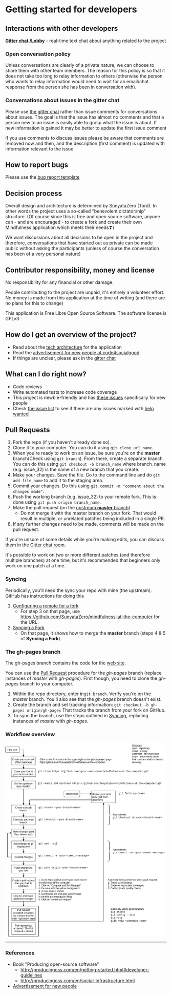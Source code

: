 # Getting started for developers

## Interactions with other developers

[**Gitter chat /Lobby**](https://gitter.im/mindfulness-at-the-computer/Lobby) - real-time text chat about anything related to the project

### Open conversation policy

Unless conversations are clearly of a private nature, we can choose to share them with other team members. The reason for this policy is so that it does not take too long to relay information to others (otherwise the person who wants to relay information would need to wait for an email/chat response from the person she has been in conversation with).

### Conversations about issues in the gitter chat

Please use [the gitter chat](https://gitter.im/mindfulness-at-the-computer/Lobby) rather than issue comments for conversations about issues. The goal is that the issue has almost no comments and that a person new to an issue is easily able to grasp what the issue is about. If new information is gained it may be better to update the first issue comment

If you use comments to discuss issues please be aware that comments are removed now and then, and the description (first comment) is updated with information relevant to the issue

## How to report bugs

Please use the [bug report template](docs/templates/bug-report.md)

## Decision process

Overall design and architecture is determined by SunyataZero (Tord). In other words the project uses a so-called "benevolent dictatorship" structure. (Of course since this is free and open source software, anyone can - and are encouraged - to create a fork and create their own Mindfulness application which meets their needs❣)

We want discussions about all decisions to be open in the project and therefore, conversations that have started out as private can be made public without asking the participants (unless of course the conversation has been of a very personal nature)

## Contributor responsibility, money and license

No responsibility for any financial or other damage.

People contributing to the project are unpaid, it's entirely a volunteer effort. No money is made from this application at the time of writing (and there are no plans for this to change)

This application is Free Libre Open Source Software. The software license is GPLv3

## How do I get an overview of the project?

* Read about the [tech architecture](docs/tech-architecture.md) for the application
* Read the [advertisement for new people at code4socialgood](https://app.code4socialgood.org/project/view/932)
* If things are unclear, please ask in the [gitter chat](https://gitter.im/mindfulness-at-the-computer/Lobby)

## What can I do right now?

* Code reviews
* Write automated tests to increase code coverage
* This project is newbie-friendly and has [these issues](https://github.com/SunyataZero/mindfulness-at-the-computer/issues?q=is%3Aissue+is%3Aopen+label%3Afirst-timers-only) specifically for new people
* Check [the issue list](https://github.com/SunyataZero/mindfulness-at-the-computer/issues) to see if there are any issues marked with [help wanted](https://github.com/SunyataZero/mindfulness-at-the-computer/labels/help%20wanted)

## Pull Requests

1. Fork the repo (if you haven't already done so).
2. Clone it to your computer. You can do it using `git clone url_name`.
3. When you're ready to work on an issue, be sure you're on the **master** branch(Check using `git branch`). From there, create a separate branch. You can do this using `git checkout -b branch_name` where branch_name (e.g. issue_32) is the name of a new branch that you create.
4. Make your changes. Save the file. Go to the command line and do `git add file_name` to add it to the staging area.
5. Commit your changes. Do this using `git commit -m "comment about the changes made"`.
6. Push the working branch (e.g. issue_32) to your remote fork. This is done using `git push origin branch_name`.
7. Make the pull request (on the [upstream **master** branch](https://github.com/SunyataZero/mindfulness-at-the-computer/tree/master))
    * Do not merge it with the master branch on your fork. That would result in multiple, or unrelated patches being included in a single PR.
8. If any further changes need to be made, comments will be made on the pull request.


If you're unsure of some details while you're making edits, you can discuss them in the [Gitter chat room](https://gitter.im/mindfulness-at-the-computer/Lobby).

It's possible to work on two or more different patches (and therefore multiple branches) at one time, but it's recommended that beginners only work on one patch at a time.

### Syncing
Periodically, you'll need the sync your repo with mine (the upstream). GitHub has instructions for doing this

1. [Configuring a remote for a fork](https://help.github.com/articles/configuring-a-remote-for-a-fork/)
    * For step 3 on that page, use https://github.com/SunyataZero/mindfulness-at-the-computer for the URL.
2. [Syncing a Fork](https://help.github.com/articles/syncing-a-fork/)
    * On that page, it shows how to merge the **master** branch (steps 4 & 5 of **Syncing a Fork**).

### The gh-pages branch
The gh-pages branch contains the code for the [web site](https://sunyatazero.github.io/mindfulness-at-the-computer/).

You can use the [Pull Request](#pull-requests) procedure for the _gh-pages_ branch (replace instances of _master_ with _gh-pages_). First though, you need to clone the _gh-pages_ branch to your computer.

  1. Within the repo directory, enter in`git branch`. Verify you're on the _master_ branch. You'll also see that
the _gh-pages_ branch doesn't exist.
  2. Create the branch and set tracking information: `git checkout -b gh-pages origin/gh-pages`
That tracks the branch from your fork on GitHub.
  3. To sync the branch, use the steps outlined in [Syncing](#syncing), replacing instances of _master_ with _gh-pages_.

### Workflow overview

![workflow](docs/workflow.png)

***

### References
* Book "Producing open-source software"
  * http://producingoss.com/en/getting-started.html#developer-guidelines
  * http://producingoss.com/en/social-infrastructure.html
* [Advertisement for new people](misc/advertisement-for-devs.md)
